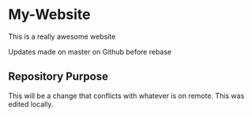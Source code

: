 # My-Website

This is a really awesome website

Updates made on master on Github before rebase

## Repository Purpose

This will be a change that conflicts
with whatever is on remote.
This was edited locally.
